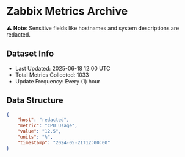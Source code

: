 # Zabbix Metrics Archive

⚠️ **Note**: Sensitive fields like hostnames and system descriptions are redacted.

## Dataset Info
- Last Updated: 2025-06-18 12:00 UTC
- Total Metrics Collected: 1033
- Update Frequency: Every (1) hour

## Data Structure
```json
{
    "host": "redacted",
    "metric": "CPU Usage",
    "value": "12.5",
    "units": "%",
    "timestamp": "2024-05-21T12:00:00"
}
```
